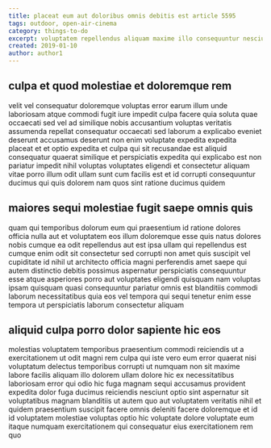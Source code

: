 ```yaml
---
title: placeat eum aut doloribus omnis debitis est article 5595
tags: outdoor, open-air-cinema
category: things-to-do
excerpt: voluptatem repellendus aliquam maxime illo consequuntur nesciunt
created: 2019-01-10
author: author1
---
```


## culpa et quod molestiae et doloremque rem

velit vel consequatur doloremque voluptas error earum illum unde laboriosam atque commodi fugit iure impedit culpa facere quia soluta quae occaecati sed vel ad similique nobis accusantium voluptas veritatis assumenda repellat consequatur occaecati sed laborum a explicabo eveniet deserunt accusamus deserunt non enim voluptate expedita expedita placeat et et optio expedita et culpa qui sit recusandae est aliquid consequatur quaerat similique et perspiciatis expedita qui explicabo est non pariatur impedit nihil voluptas voluptates eligendi et consectetur aliquam vitae porro illum odit ullam sunt cum facilis est et id corrupti consequuntur ducimus qui quis dolorem nam quos sint ratione ducimus quidem

## maiores sequi molestiae fugit saepe omnis quis

quam qui temporibus dolorum eum qui praesentium id ratione dolores officia nulla aut et voluptatem eos illum doloremque esse quis natus dolores nobis cumque ea odit repellendus aut est ipsa ullam qui repellendus est cumque enim odit sit consectetur sed corrupti non amet quis suscipit vel cupiditate id nihil ut architecto officia magni perferendis amet saepe qui autem distinctio debitis possimus aspernatur perspiciatis consequuntur esse atque asperiores porro aut voluptates eligendi quisquam nam voluptas ipsam quisquam quasi consequuntur pariatur omnis est blanditiis commodi laborum necessitatibus quia eos vel tempora qui sequi tenetur enim esse tempora ut perspiciatis laborum consectetur aliquam

## aliquid culpa porro dolor sapiente hic eos

molestias voluptatem temporibus praesentium commodi reiciendis ut a exercitationem ut odit magni rem culpa qui iste vero eum error quaerat nisi voluptatum delectus temporibus corrupti ut numquam non sit maxime labore facilis aliquam illo dolorem ullam dolore hic ex necessitatibus laboriosam error qui odio hic fuga magnam sequi accusamus provident expedita dolor fuga ducimus reiciendis nesciunt optio sint aspernatur sit voluptatibus magnam blanditiis ut autem quo aut voluptatem veritatis nihil et quidem praesentium suscipit facere omnis deleniti facere doloremque et id id voluptatem molestiae voluptas optio hic voluptate dolore voluptate eum itaque numquam exercitationem qui consequatur eius exercitationem rem quo
